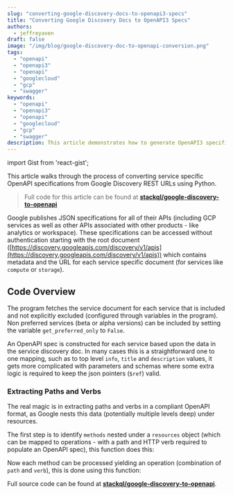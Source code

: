 ```yaml
---
slug: "converting-google-discovery-docs-to-openapi3-specs"
title: "Converting Google Discovery Docs to OpenAPI3 Specs"
authors:	
  - jeffreyaven
draft: false
image: "/img/blog/google-discovery-doc-to-openapi-conversion.png"
tags: 
  - "openapi"
  - "openapi3"
  - "openapi"
  - "googlecloud"
  - "gcp"
  - "swagger"  
keywords:	
  - "openapi"
  - "openapi3"
  - "openapi"
  - "googlecloud"
  - "gcp"
  - "swagger"  
description: This article demonstrates how to generate OpenAPI3 specification documents for Google Cloud services.  
---
```


import Gist from 'react-gist';

This article walks through the process of converting service specific OpenAPI specifications from Google Discovery REST URLs using Python.  

> Full code for this article can be found at [__stackql/google-discovery-to-openapi__](https://github.com/stackql/google-discovery-to-openapi)  

Google publishes JSON specifications for all of their APIs (including GCP services as well as other APIs associated with other products - like analytics or workspace).  These specifications can be accessed without authentication starting with the root document ([https://discovery.googleapis.com/discovery/v1/apis](https://discovery.googleapis.com/discovery/v1/apis)) which contains metadata and the URL for each service specific document (for services like `compute` or `storage`).

## Code Overview

The program fetches the service document for each service that is included and not explicitly excluded (configured through variables in the program).  Non preferred services (beta or alpha versions) can be included by setting the variable `get_preferred_only` to `False`.  

An OpenAPI spec is constructed for each service based upon the data in the service discovery doc.  In many cases this is a straightforward one to one mapping, such as to top level `info`, `title` and `description` values, it gets more complicated with parameters and schemas where some extra logic is required to keep the json pointers (`$ref`) valid.  

### Extracting Paths and Verbs

The real magic is in extracting paths and verbs in a compliant OpenAPI format, as Google nests this data (potentially multiple levels deep) under resources.  

The first step is to identify `methods` nested under a `resources` object (which can be mapped to operations - with a path and HTTP verb required to populate an OpenAPI spec), this function does this:  

<Gist id="11ee413049cdcd81a433d4df8925c016" 
/>

Now each method can be processed yielding an operation (combination of `path` and `verb`), this is done using this function:  

<Gist id="2ffd64aa8ba07a8f9ccd441ed9709ef3" 
/>

Full source code can be found at [__stackql/google-discovery-to-openapi__](https://github.com/stackql/google-discovery-to-openapi).


